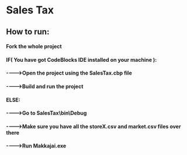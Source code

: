 <h1>Sales Tax</h1>

<h2>How to run:</h2>

<h4>Fork the whole project</h4>
<h4>IF( You have got CodeBlocks IDE installed on your machine ):</h4>
<h4>---->Open the project using the SalesTax.cbp file</h4>
<h4>---->Build and run the project</h4>
<h4>ELSE:</h4>
<h4>---->Go to SalesTax\bin\Debug</h4>
<h4>---->Make sure you have all the storeX.csv and market.csv files over there</h4>
<h4>---->Run Makkajai.exe</h4>
